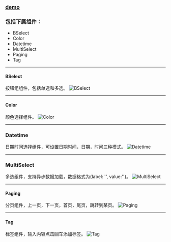 ### [demo](http://blog.0xfc.cn/react-material-components/)

### 包括下属组件：
 - BSelect
 - Color
 - Datetime
 - MultiSelect
 - Paging
 - Tag
 
---

#### BSelect
按钮组组件，包括单选和多选。
![BSelect][6]

---
#### Color
颜色选择组件。
![Color][5]

---
### Datetime
日期时间选择组件，可设置日期时间，日期，时间三种模式。
![Datetime][4]

---
### MultiSelect
多选组件，支持异步数据加载，数据格式为{label: '', value:''}。
![MultiSelect][3]

---
#### Paging
分页组件，上一页，下一页，首页，尾页，跳转到某页。
![Paging][2]

---
#### Tag
标签组件，输入内容点击回车添加标签。
![Tag][1]


  [1]: http://7xl1b4.com1.z0.glb.clouddn.com/tag.png
  [2]: http://7xl1b4.com1.z0.glb.clouddn.com/paging.png
  [3]: http://7xl1b4.com1.z0.glb.clouddn.com/multiselect.png
  [4]: http://7xl1b4.com1.z0.glb.clouddn.com/datetime.png
  [5]: http://7xl1b4.com1.z0.glb.clouddn.com/color.png
  [6]: http://7xl1b4.com1.z0.glb.clouddn.com/bselect.png